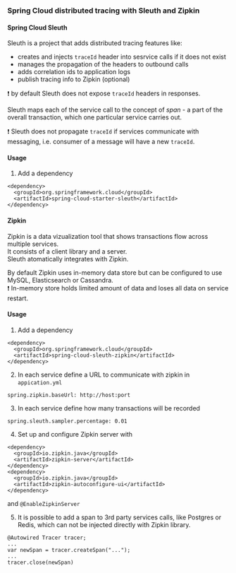 ### Spring Cloud distributed tracing with Sleuth and Zipkin

#### Spring Cloud Sleuth
Sleuth is a project that adds distributed tracing features like:
- creates and injects `traceId` header into sesrvice calls if it does not exist
- manages the propagation of the headers to outbound calls
- adds correlation ids to application logs
- publish tracing info to Zipkin (optional)

:exclamation: by default Sleuth does not expose `traceId` headers in responses.

Sleuth maps each of the service call to the concept of *span* - a part of the overall transaction, which one particular service carries out.

:exclamation: Sleuth does not propagate `traceId` if services communicate with messaging, i.e. consumer of a message will have a new `traceId`.

#### Usage

1. Add a dependency
```
<dependency>
  <groupId>org.springframework.cloud</groupId>
  <artifactId>spring-cloud-starter-sleuth</artifactId>
</dependency>
```

#### Zipkin
Zipkin is a data vizualization tool that shows transactions flow across multiple services.\
It consists of a client library and a server.\
Sleuth atomatically integrates with Zipkin.

By default Zipkin uses in-memory data store but can be configured to use MySQL, Elasticsearch or Cassandra.\
:exclamation: In-memory store holds limited amount of data and loses all data on service restart.

#### Usage

1. Add a dependency
```
<dependency>
  <groupId>org.springframework.cloud</groupId>
  <artifactId>spring-cloud-sleuth-zipkin</artifactId>
</dependency>
```

2. In each service define a URL to communicate with zipkin in `appication.yml`
```
spring.zipkin.baseUrl: http://host:port
```

3. In each service define how many transactions will be recorded
```
spring.sleuth.sampler.percentage: 0.01
```

4. Set up and configure Zipkin server with 
```
<dependency>
  <groupId>io.zipkin.java</groupId>
  <artifactId>zipkin-server</artifactId>
</dependency>
<dependency>
  <groupId>io.zipkin.java</groupId>
  <artifactId>zipkin-autoconfigure-ui</artifactId>
</dependency>
```
and `@EnableZipkinServer`

5. It is possible to add a span to 3rd party services calls, like Postgres or Redis, which can not be injected directly with Zipkin library.
```
@Autowired Tracer tracer;
...
var newSpan = tracer.createSpan("...");
...
tracer.close(newSpan)
```